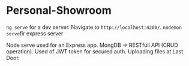 # Personal-Showroom

`ng serve` for a dev server. Navigate to `http://localhost:4200/`.
`nodemon serve`fir express server

Node serve used for an Express app.
MongDB -> RESTfull API (CRUD operation).
Used of JWT token for secured auth.
Uploading files at Last Door.
